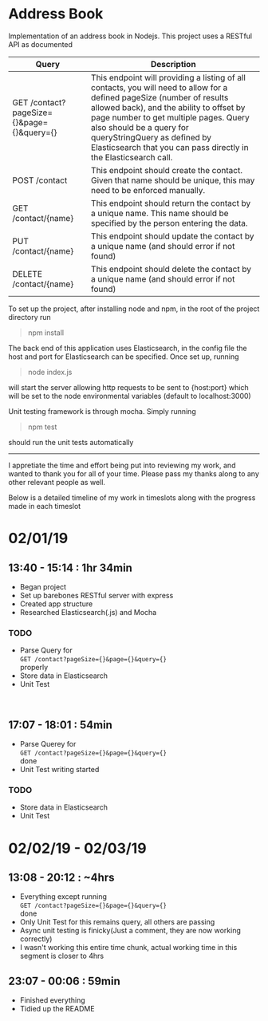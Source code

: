 # Address Book
Implementation of an address book in Nodejs. This project uses a RESTful API as documented

Query | Description
--- | ---
GET /contact?pageSize={}&page={}&query={}|This endpoint will providing a listing of all contacts, you will need to allow for a defined pageSize (number of results allowed back), and the ability to offset by page number to get multiple pages. Query also should be a query for queryStringQuery as defined by Elasticsearch that you can pass directly in the Elasticsearch call.
POST /contact|This endpoint should create the contact.  Given that name should be unique, this may need to be enforced manually.
GET /contact/{name}|This endpoint should return the contact by a unique name. This name should be specified by the person entering the data.  
PUT /contact/{name}|This endpoint should update the contact by a unique name (and should error if not found)
DELETE /contact/{name}|This endpoint should delete the contact by a unique name (and should error if not found)

To set up the project, after installing node and npm, in the root of the project directory run
>npm install

The back end of this application uses Elasticsearch, in the config file the host and port for Elasticsearch can be specified. Once set up, running
>node index.js

will start the server allowing http requests to be sent to {host:port} which will be set to the node environmental variables (default to localhost:3000)

Unit testing framework is through mocha. Simply running
>npm test

should run the unit tests automatically
***
I appretiate the time and effort being put into reviewing my work, and wanted to thank you for all of your time. Please pass my thanks along to any other relevant people as well.

Below is a detailed timeline of my work in timeslots along with the progress made in each timeslot

# 02/01/19
## 13:40 - 15:14 : 1hr 34min
* Began project
* Set up barebones RESTful server with express
* Created app structure
* Researched Elasticsearch(.js) and Mocha
### TODO
* Parse Query for<br>
```GET /contact?pageSize={}&page={}&query={}```<br>
properly
* Store data in Elasticsearch
* Unit Test
<br>

## 17:07 - 18:01 : 54min
* Parse Querey for<br>
```GET /contact?pageSize={}&page={}&query={}```<br>
done
* Unit Test writing started
### TODO
* Store data in Elasticsearch
* Unit Test

# 02/02/19 - 02/03/19
## 13:08 - 20:12 : ~4hrs
* Everything except running<br>
```GET /contact?pageSize={}&page={}&query={}```<br>
done
* Only Unit Test for this remains query, all others are passing
* Async unit testing is finicky(Just a comment, they are now working correctly)
* I wasn't working this entire time chunk, actual working time in this segment is closer to 4hrs

## 23:07 - 00:06 : 59min
* Finished everything
* Tidied up the README
